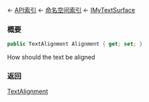 ← [API索引](Api-Index) ← [命名空间索引](Namespace-Index) ← [IMyTextSurface](Sandbox.ModAPI.Ingame.IMyTextSurface)

### 概要

```csharp
public TextAlignment Alignment { get; set; }
```

How should the text be aligned

### 返回

[TextAlignment](VRage.Game.GUI.TextPanel.TextAlignment)

